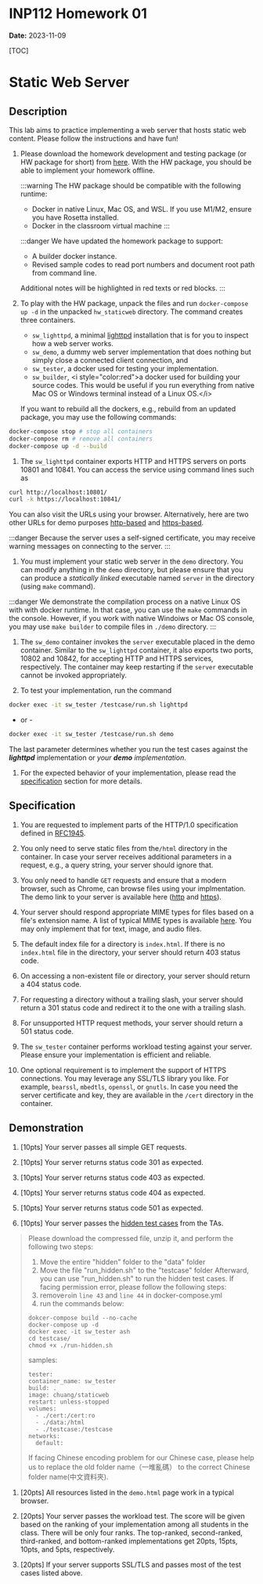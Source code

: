 # INP112 Homework 01

**Date:** 2023-11-09

[TOC]

# Static Web Server

## Description

This lab aims to practice implementing a web server that hosts static web content. Please follow the instructions and have fun!

1. Please download the homework development and testing package (or HW package for short) from [here](https://inp.zoolab.org/netprog/hw01/hw_staticweb_v1.tbz). With the HW package, you should be able to implement your homework offline.

   :::warning
   The HW package should be compatible with the following runtime:
   - Docker in native Linux, Mac OS, and WSL. If you use M1/M2, ensure you have Rosetta installed.
   - Docker in the classroom virtual machine
   :::

   :::danger
   We have updated the homework package to support:
   - A builder docker instance.
   - Revised sample codes to read port numbers and document root path from command line.

   Additional notes will be highlighted in red texts or red blocks.
   :::

1. To play with the HW package, unpack the files and run `docker-compose up -d` in the unpacked `hw_staticweb` directory. The command creates three containers.
   - `sw_lighttpd`, a minimal [lighttpd](https://www.lighttpd.net/) installation that is for you to inspect how a web server works.
   - `sw_demo`, a dummy web server implementation that does nothing but simply close a connected client connection, and
   - `sw_tester`, a docker used for testing your implementation.
   - `sw_builder`, &lt;i style=&#34;color:red&#34;&gt;a docker used for building your source codes. This would be useful if you run everything from native Mac OS or Windows terminal instead of a Linux OS.&lt;/i&gt;

   If you want to rebuild all the dockers, e.g., rebuild from an updated package, you may use the following commands:
   
```bash
docker-compose stop # stop all containers
docker-compose rm # remove all containers
docker-compose up -d --build
```


1. The `sw_lighttpd` container exports HTTP and HTTPS servers on ports 10801 and 10841. You can access the service using command lines such as

```bash
curl http://localhost:10801/
curl -k https://localhost:10841/
```


You can also visit the URLs using your browser. Alternatively, here are two other URLs for demo purposes [http-based](http://localhost:10801/demo.html) and [https-based](https://localhost:10841/demo.html).

:::danger
Because the server uses a self-signed certificate, you may receive warning messages on connecting to the server.
:::

1. You must implement your static web server in the `demo` directory. You can modify anything in the `demo` directory, but please ensure that you can produce a *statically linked* executable named `server` in the directory (using `make` command).

:::danger
We demonstrate the compilation process on a native Linux OS with with docker runtime. In that case, you can use the `make` commands in the console. However, if you work with native Windoiws or Mac OS console, you may use `make builder` to compile files in `./demo` directory. 
:::

1. The `sw_demo` container invokes the `server` executable placed in the demo container. Similar to the `sw_lighttpd` container, it also exports two ports, 10802 and 10842, for accepting HTTP and HTTPS services, respectively. The container may keep restarting if the `server` executable cannot be invoked appropriately.

1. To test your implementation, run the command
```bash
docker exec -it sw_tester /testcase/run.sh lighttpd
```

- or -

```bash
docker exec -it sw_tester /testcase/run.sh demo
```

The last parameter determines whether you run the test cases against the ***lighttpd*** implementation or *your **demo** implementation*.

1. For the expected behavior of your implementation, please read the [specification](#Specification) section for more details.

## Specification

1. You are requested to implement parts of the HTTP/1.0 specification defined in [RFC1945](https://www.ietf.org/rfc/rfc1945.txt).

1. You only need to serve static files from the`/html` directory in the container. In case your server receives additional parameters in a request, e.g., a query string, your server should ignore that.

1. You only need to handle `GET` requests and ensure that a modern browser, such as Chrome, can browse files using your implmentation. The demo link to your server is available here ([http](http://localhost:10802/demo.html) and [https](http://localhost:10842/demo.html)).

1. Your server should respond appropriate MIME types for files based on a file&#39;s extension name. A list of typical MIME types is available [here](https://developer.mozilla.org/en-US/docs/Web/HTTP/Basics_of_HTTP/MIME_types/Common_types). You may only implement that for text, image, and audio files.

1. The default index file for a directory is `index.html`. If there is no `index.html` file in the directory, your server should return 403 status code.

1. On accessing a non-existent file or directory, your server should return a 404 status code.

1. For requesting a directory without a trailing slash, your server should return a 301 status code and redirect it to the one with a trailing slash.

1. For unsupported HTTP request methods, your server should return a 501 status code.

1. The `sw_tester` container performs workload testing against your server. Please ensure your implementation is efficient and reliable.

1. One optional requirement is to implement the support of HTTPS connections. You may leverage any SSL/TLS library you like. For example, `bearssl`, `mbedtls`, `openssl`, or `gnutls`. In case you need the server certificate and key, they are available in the `/cert` directory in the container.

## Demonstration

1. [10pts] Your server passes all simple GET requests.

1. [10pts] Your server returns status code 301 as expected.

1. [10pts] Your server returns status code 403 as expected.

1. [10pts] Your server returns status code 404 as expected.

1. [10pts] Your server returns status code 501 as expected.

1. [10pts] Your server passes the [hidden test cases](https://drive.google.com/file/d/1FdcIP5-5A9pcnDnIOqSuL-cKVzZ8_T3i/view?usp=sharing) from the TAs.
 
 
 > Please download the compressed file, unzip it, and perform the following two steps:
 > 1. Move the entire &#34;hidden&#34; folder to the &#34;data&#34; folder
 > 2. Move the file &#34;run_hidden.sh&#34; to the &#34;testcase&#34; folder
 > Afterward, you can use &#34;run_hidden.sh&#34; to run the hidden test cases.
 > If facing permission error, please follow the following steps:
 > 1. remove`ro`in `line 43` and `line 44` in docker-compose.yml
 > 2. run the commands below:
 > ```=sh
 > dokcer-compose build --no-cache
 > docker-compose up -d
 > docker exec -it sw_tester ash
 > cd testcase/
 > chmod +x ./run-hidden.sh
 > ```
 > samples:
 > ```
 > tester:
 > container_name: sw_tester
 > build: .
 > image: chuang/staticweb
 > restart: unless-stopped
 > volumes:
 >   - ./cert:/cert:ro
 >   - ./data:/html
 >   - ./testcase:/testcase
 > networks:
 >   default:
 > ```
 > If facing Chinese encoding problem for our Chinese case, please help us to replace the old folder name（一堆亂碼） to the correct Chinese folder name(中文資料夾). 
 

1. [20pts] All resources listed in the `demo.html` page work in a typical browser.

1. [20pts] Your server passes the workload test. The score will be given based on the ranking of your implementation among all students in the class. There will be only four ranks. The top-ranked, second-ranked, third-ranked, and bottom-ranked implementations get 20pts, 15pts, 10pts, and 5pts, respectively.

1. [20pts] If your server supports SSL/TLS and passes most of the test cases listed above.
